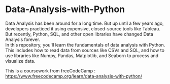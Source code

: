 # Data-Analysis-with-Python

Data Analysis has been around for a long time. But up until a few years ago, developers practiced it using expensive, closed-source tools like Tableau. But recently, Python, SQL, and other open libraries have changed Data Analysis forever.
<br>
In this repository, you'll learn the fundamentals of data analysis with Python. This includes how to read data from sources like CSVs and SQL, and how to use libraries like Numpy, Pandas, Matplotlib, and Seaborn to process and visualize data.

This is a coursework from freeCodeCamp : 
https://www.freecodecamp.org/learn/data-analysis-with-python/
